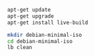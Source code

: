 ```bash
apt-get update
apt-get upgrade
apt-get install live-build
```

```bash
mkdir debian-minimal-iso
cd debian-minimal-iso
lb clean
```



